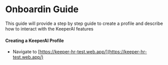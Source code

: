 # Onboardin Guide
<p>This guide will provide a step by step guide to create a profile and describe how to interact with the KeeperAI features<p>
  
#### Creating a KeeperAI Profile
  
- Navigate to [https://keeper-hr-test.web.app/](https://keeper-hr-test.web.app/)

